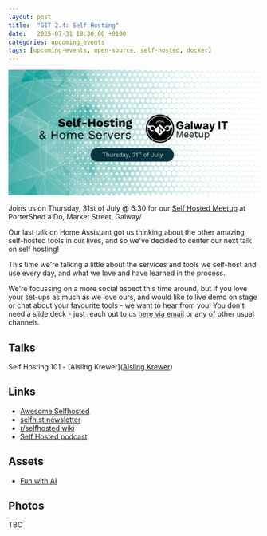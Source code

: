 ```yaml
---
layout: post
title:  "GIT 2.4: Self Hosting"
date:   2025-07-31 18:30:00 +0100
categories: upcoming_events
tags: [upcoming-events, open-source, self-hosted, docker]
---
```


![GIT 2.4: Self Hosted](/assets/2.4/poster.png)

Joins us on Thursday, 31st of July @ 6:30 for our [Self Hosted Meetup](https://www.meetup.com/galway-information-technology/events/308821968) at PorterShed a Do, Market Street, Galway/

Our last talk on Home Assistant got us thinking about the other amazing self-hosted tools in our lives, and so we've decided to center our next talk on self hosting!

This time we're talking a little about the services and tools we self-host and use every day, and what we love and have learned in the process.


We're focussing on a more social aspect this time around, but if you love your set-ups as much as we love ours, and would like to live demo on stage or chat about your favourite tools - we want to hear from you! You don't need a slide deck - just reach out to us <a href="mailto:hello@galwayit.org">here via email</a> or any of other usual channels.

## Talks
Self Hosting 101 - [Aisling Krewer]([Aisling Krewer](https://www.linkedin.com/in/aislingkrewer/))

## Links
- [Awesome Selfhosted](https://awesome-selfhosted.net/index.html)
- [selfh.st newsletter](https://selfh.st/)
- [r/selfhosted wiki](https://wiki.r-selfhosted.com/)
- [Self Hosted podcast](https://selfhosted.show/)

## Assets
- [Fun with AI](/assets/2.4/Self-Hosting-101.pdf)

## Photos 
TBC